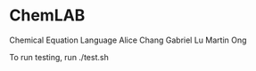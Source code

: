 ChemLAB
=======

Chemical Equation Language
Alice Chang Gabriel Lu Martin Ong

To run testing, run ./test.sh
